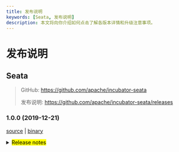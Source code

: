 ```yaml
---
title: 发布说明
keywords: [Seata, 发布说明]
description: 本文将向你介绍如何点击了解各版本详情和升级注意事项。
---
```



# 发布说明

## Seata

> GitHub: https://github.com/apache/incubator-seata
>
> 发布说明: https://github.com/apache/incubator-seata/releases

 ### 1.0.0 (2019-12-21)
 [source](https://github.com/apache/incubator-seata/archive/v1.0.0.zip) |
 [binary](https://github.com/apache/incubator-seata/releases/download/v1.0.0/seata-server-1.0.0.zip)
<details>
  <summary><mark>Release notes</mark></summary>

  ### Seata 1.0.0 GA版本重磅发布
  Seata 1.0.0 GA版本重磅发布。

  Seata 是一款开源的分布式事务解决方案，提供高性能和简单易用的分布式事务服务。

  此版本更新如下：

  ### feature：
  - [[#1966](https://github.com/apache/incubator-seata/pull/1966)] 增加client端单条消息发送方式
  - [[#2004](https://github.com/apache/incubator-seata/pull/2004)] 增加配置中心配置同步脚本
  - [[#1997](https://github.com/apache/incubator-seata/pull/1997)] 提供图像生成工具便于查看Saga状态机执行路径
  - [[#1992](https://github.com/apache/incubator-seata/pull/1992)] 支持动态降级
  - [[#1898](https://github.com/apache/incubator-seata/pull/1898)] 支持动态配置
  - [[#1983](https://github.com/apache/incubator-seata/pull/1983)] 支持hessian序列化
  - [[#1960](https://github.com/apache/incubator-seata/pull/1960)] 提供基于GGEditor的可视化图形Saga状态机设计器
  - [[#1900](https://github.com/apache/incubator-seata/pull/1900)] Saga状态语言支持重试服务
  - [[#1885](https://github.com/apache/incubator-seata/pull/1885)] 增加Docker image构建配置
  - [[#1914](https://github.com/apache/incubator-seata/pull/1914)] 支持Oracle exists表达式
  - [[#1878](https://github.com/apache/incubator-seata/pull/1878)] 支持Mysql exists表达式
  - [[#1871](https://github.com/apache/incubator-seata/pull/1871)] 适配springcloud-alibaba-seata自动配置
  - [[#1844](https://github.com/apache/incubator-seata/pull/1844)] Saga状态机支持异步调用服务
  - [[#1742](https://github.com/apache/incubator-seata/pull/1742)] 增加seata-spring-boot-starter
  - [[#1460](https://github.com/apache/incubator-seata/pull/1460)] 支持gzip压缩
  - [[#1492](https://github.com/apache/incubator-seata/pull/1492)] 支持grpc事务自动传递和绑定

  ### bugfix：
  - [[#2066](https://github.com/apache/incubator-seata/pull/2066)] 修复初始化eureka client线程安全问题
  - [[#2059](https://github.com/apache/incubator-seata/pull/2059)] 修复异步回滚线程导致重复回滚问题
  - [[#2050](https://github.com/apache/incubator-seata/pull/2050)] 修复监听不存在的配置导致空指针
  - [[#2053](https://github.com/apache/incubator-seata/pull/2053)] 修复Insert的表名为关键字,无法构建前置镜像
  - [[#2054](https://github.com/apache/incubator-seata/pull/2054)] 修复状态为Rollbacking的事务无法被检测出
  - [[#2043](https://github.com/apache/incubator-seata/pull/2043)] 修复使用druid-spring-boot-starter动态代理失败
  - [[#1668](https://github.com/apache/incubator-seata/pull/1668)] 修复sql语句转义符号问题
  - [[#2029](https://github.com/apache/incubator-seata/pull/2029)] 修复seata-spring-boot-starter无效
  - [[#2037](https://github.com/apache/incubator-seata/pull/2037)] 修复mysql连接无法自动释放
  - [[#2032](https://github.com/apache/incubator-seata/pull/2032)] 修复Etcd3配置错误
  - [[#1929](https://github.com/apache/incubator-seata/pull/1929)] 修复元数据有可能出现重复缓存
  - [[#1996](https://github.com/apache/incubator-seata/pull/1996)] 修复小部分情况下无法代理数据源
  - [[#2001](https://github.com/apache/incubator-seata/pull/2001)] 移除无效jvm参数
  - [[#1984](https://github.com/apache/incubator-seata/pull/1984)] 修复预设容器环境变量问题，替换基础镜像
  - [[#1978](https://github.com/apache/incubator-seata/pull/1978)] 修复在windows下FileTransactionStoreManager单元测试无法通过
  - [[#1953](https://github.com/apache/incubator-seata/pull/1953)] 修复在小部分情况下获取表元数据失败
  - [[#1973](https://github.com/apache/incubator-seata/pull/1973)] 修复容器下无法获取server端口
  - [[#1905](https://github.com/apache/incubator-seata/pull/1905)] 解决lock_key长度问题
  - [[#1927](https://github.com/apache/incubator-seata/pull/1927)] 修复SPI有可能加载私有类
  - [[#1961](https://github.com/apache/incubator-seata/pull/1961)] 修复CI日志过长问题
  - [[#1893](https://github.com/apache/incubator-seata/pull/1893)] 修复Saga模式不会删除分支信息问题
  - [[#1932](https://github.com/apache/incubator-seata/pull/1932)] 修复构建Docker镜像时环境不匹配
  - [[#1912](https://github.com/apache/incubator-seata/pull/1912)] 修复部分异常日志打印不完整
  - [[#1917](https://github.com/apache/incubator-seata/pull/1917)] 修复CI部分测试用例出现空指针异常
  - [[#1909](https://github.com/apache/incubator-seata/pull/1909)] 修复xid类型为空导致空指针
  - [[#1902](https://github.com/apache/incubator-seata/pull/1902)] 修复回滚时如遇不支持的数据库出现空指针
  - [[#1789](https://github.com/apache/incubator-seata/pull/1789)] 修复xid header大小写问题
  - [[#1889](https://github.com/apache/incubator-seata/pull/1889)] 修复TCC下分支注册导致线程挂起
  - [[#1813](https://github.com/apache/incubator-seata/pull/1813)] 修复部分情况TCC不支持跨服务
  - [[#1825](https://github.com/apache/incubator-seata/pull/1825)] 修复并发情况下事务状态不一致
  - [[#1850](https://github.com/apache/incubator-seata/pull/1850)] 修复Server重启时sessionId未重置
  - [[#1879](https://github.com/apache/incubator-seata/pull/1879)] 修复jdbc传入空参数导致异常
  - [[#1874](https://github.com/apache/incubator-seata/pull/1874)] 修复部分情况下Channel关闭的问题
  - [[#1863](https://github.com/apache/incubator-seata/pull/1863)] 修复Other类型无法序列化
  - [[#1837](https://github.com/apache/incubator-seata/pull/1837)] 修复saga ExpressionEvaluator不支持空值
  - [[#1810](https://github.com/apache/incubator-seata/pull/1810)] 修复saga状态机无法保存并提供状态日志查询
  - [[#1834](https://github.com/apache/incubator-seata/pull/1834)] 修复StateInstance无法记录输出参数
  - [[#1856](https://github.com/apache/incubator-seata/pull/1856)] 修复protostuff undo log获取默认content
  - [[#1845](https://github.com/apache/incubator-seata/pull/1845)] 修复分支提交失败, 导致空指针异常
  - [[#1858](https://github.com/apache/incubator-seata/pull/1858)] 修复分布式事务不生效
  - [[#1846](https://github.com/apache/incubator-seata/pull/1846)] 修复并发下增加监听器异常
  - [[#1839](https://github.com/apache/incubator-seata/pull/1839)] 修复重复加锁
  - [[#1768](https://github.com/apache/incubator-seata/pull/1768)] 修复设置数据库连接参数useInformationSchema为true无法获取元数据
  - [[#1796](https://github.com/apache/incubator-seata/pull/1796)] 修复回滚时异常判断不完整
  - [[#1805](https://github.com/apache/incubator-seata/pull/1805)] 修复连接代理和prepareStatement未在全局事务管理下
  - [[#1780](https://github.com/apache/incubator-seata/pull/1780)] 修复Oracle无法执行select for update语句
  - [[#1802](https://github.com/apache/incubator-seata/pull/1802)] 部分方法修改HashMap为LinkedHashMap
  - [[#1793](https://github.com/apache/incubator-seata/pull/1793)] 修复多数据源下无法自动代理
  - [[#1788](https://github.com/apache/incubator-seata/pull/1788)] 修复Mysql无法获取主键值
  - [[#1764](https://github.com/apache/incubator-seata/pull/1764)] 修复Jdk11下远程地址为空
  - [[#1778](https://github.com/apache/incubator-seata/pull/1778)] 修复单元测试未清空测试资源
  - [[#1777](https://github.com/apache/incubator-seata/pull/1777)] 修复DeleteExecutor未根据数据库类型来构建前置镜像

  ### optimize：
  - [[#2068](https://github.com/apache/incubator-seata/pull/2068)] 优化数据库连接获取
  - [[#2056](https://github.com/apache/incubator-seata/pull/2056)] 移除代码中非java doc注释
  - [[#1775](https://github.com/apache/incubator-seata/pull/1775)] 优化分支事务回滚日志输出频率
  - [[#2000](https://github.com/apache/incubator-seata/pull/2000)] 统一归类初始化脚本
  - [[#2007](https://github.com/apache/incubator-seata/pull/2007)] 提高common模块单元测试覆盖率
  - [[#1969](https://github.com/apache/incubator-seata/pull/1969)] 增加Docker-Compose, Kubernetes, Helm脚本
  - [[#1967](https://github.com/apache/incubator-seata/pull/1967)] 增加Docker file
  - [[#2018](https://github.com/apache/incubator-seata/pull/2018)] 优化ConfigFuture
  - [[#2020](https://github.com/apache/incubator-seata/pull/2020)] 优化saga日志输出
  - [[#1975](https://github.com/apache/incubator-seata/pull/1975)] 扁平化saga嵌套事务
  - [[#1980](https://github.com/apache/incubator-seata/pull/1980)] 分支注册时显示applicationId
  - [[#1994](https://github.com/apache/incubator-seata/pull/1994)] 修改zookeeper根路径配置名称
  - [[#1990](https://github.com/apache/incubator-seata/pull/1990)] 增加netty配置常量
  - [[#1979](https://github.com/apache/incubator-seata/pull/1979)] 优化select for update识别器
  - [[#1957](https://github.com/apache/incubator-seata/pull/1957)] 获取关键字检查对象改为SPI的方法
  - [[#1956](https://github.com/apache/incubator-seata/pull/1956)] 找不到有效服务时,提示更加友好
  - [[#1958](https://github.com/apache/incubator-seata/pull/1958)] 支持将设计器的JSON转换成状态机标准JSON
  - [[#1951](https://github.com/apache/incubator-seata/pull/1951)] 增加使用企业logo
  - [[#1950](https://github.com/apache/incubator-seata/pull/1950)] 优化异步提交时日志的缺失
  - [[#1931](https://github.com/apache/incubator-seata/pull/1931)] nacos-config.py支持namespace
  - [[#1938](https://github.com/apache/incubator-seata/pull/1938)] 优化批量插入和批量更新
  - [[#1930](https://github.com/apache/incubator-seata/pull/1930)] 减少HashMap初始化大小
  - [[#1919](https://github.com/apache/incubator-seata/pull/1919)] 强制代码风格检查
  - [[#1918](https://github.com/apache/incubator-seata/pull/1918)] 优化单元测试抛出的异常
  - [[#1911](https://github.com/apache/incubator-seata/pull/1911)] 优化部分注释
  - [[#1920](https://github.com/apache/incubator-seata/pull/1920)] 使用迭代器来移除过期Future
  - [[#1907](https://github.com/apache/incubator-seata/pull/1907)] 优化UndoExecutorFactory获取实例的方式
  - [[#1903](https://github.com/apache/incubator-seata/pull/1903)] 增加批量查询分支事务
  - [[#1910](https://github.com/apache/incubator-seata/pull/1910)] 优化部分方法缺少@override
  - [[#1906](https://github.com/apache/incubator-seata/pull/1906)] 初始化时增加非正常退出日志
  - [[#1897](https://github.com/apache/incubator-seata/pull/1897)] 移除clientTest单元测试
  - [[#1883](https://github.com/apache/incubator-seata/pull/1883)] 优化SQLRecognizer, UndoExecutor代码结构
  - [[#1890](https://github.com/apache/incubator-seata/pull/1890)] 格式化部分saga代码
  - [[#1798](https://github.com/apache/incubator-seata/pull/1798)] 提高部分方法format效率
  - [[#1884](https://github.com/apache/incubator-seata/pull/1884)] 封装关闭资源的方法
  - [[#1869](https://github.com/apache/incubator-seata/pull/1869)] 增加当成功时,可以关闭分支汇报参数
  - [[#1842](https://github.com/apache/incubator-seata/pull/1842)] 增加部分初始化脚本
  - [[#1838](https://github.com/apache/incubator-seata/pull/1838)] 简化配置
  - [[#1866](https://github.com/apache/incubator-seata/pull/1866)] 优化TC日志输出
  - [[#1867](https://github.com/apache/incubator-seata/pull/1867)] 优化seata-spring-boot-starter
  - [[#1817](https://github.com/apache/incubator-seata/pull/1817)] 增加tm单元测试
  - [[#1823](https://github.com/apache/incubator-seata/pull/1823)] 减少db的访问次数
  - [[#1835](https://github.com/apache/incubator-seata/pull/1835)] Saga事务模版增加重新加载事务方法
  - [[#1861](https://github.com/apache/incubator-seata/pull/1861)] 优化当主键不存在时日志输出
  - [[#1836](https://github.com/apache/incubator-seata/pull/1836)] 修改IsPersist属性类型为Boolean
  - [[#1824](https://github.com/apache/incubator-seata/pull/1824)] 移除部分过期的Jvm11参数
  - [[#1820](https://github.com/apache/incubator-seata/pull/1820)] 修改部分代码风格
  - [[#1806](https://github.com/apache/incubator-seata/pull/1806)] 格式化错误日志
  - [[#1815](https://github.com/apache/incubator-seata/pull/1815)] 更新codecov.yml
  - [[#1811](https://github.com/apache/incubator-seata/pull/1811)] 适配codecov配置
  - [[#1799](https://github.com/apache/incubator-seata/pull/1799)] 移除没用的同步锁
  - [[#1674](https://github.com/apache/incubator-seata/pull/1674)] 增加Rm单元测试覆盖率
  - [[#1710](https://github.com/apache/incubator-seata/pull/1710)] NamedThreadFactory增加计数器
  - [[#1790](https://github.com/apache/incubator-seata/pull/1790)] 格式化Eureka实例id
  - [[#1760](https://github.com/apache/incubator-seata/pull/1760)] put message to logQueue
  - [[#1787](https://github.com/apache/incubator-seata/pull/1787)] 优化rpc通信日志可读性
  - [[#1786](https://github.com/apache/incubator-seata/pull/1786)] 简化Eureka注册实现类代码
  - [[#1766](https://github.com/apache/incubator-seata/pull/1766)] 移除无用方法
  - [[#1770](https://github.com/apache/incubator-seata/pull/1770)] 优化String拼接方式和无用的释放锁方法

  非常感谢以下 contributors 的代码贡献。若有无意遗漏，请报告。
  - [slievrly](https://github.com/slievrly)
  - [long187](https://github.com/long187)
  - [jsbxyyx](https://github.com/jsbxyyx)
  - [l81893521](https://github.com/l81893521)
  - [helloworlde](https://github.com/helloworlde)
  - [xingfudeshi](https://github.com/xingfudeshi)
  - [zjinlei](https://github.com/zjinlei)
  - [CharmingRabbit](https://github.com/CharmingRabbit)
  - [objcoding](https://github.com/objcoding)
  - [cmonkey](https://github.com/cmonkey)
  - [lzf971107](https://github.com/lzf971107)
  - [ggndnn](https://github.com/ggndnn)
  - [lightClouds917](https://github.com/lightClouds917)
  - [ruqinhu](https://github.com/ruqinhu)
  - [yuhuangbin](https://github.com/yuhuangbin)
  - [anrror](https://github.com/anrror)
  - [funky-eyes](https://github.com/funky-eyes)
  - [caohdgege](https://github.com/caohdgege)
  - [contextshuffling](https://github.com/contextshuffling)
  - [echooymxq](https://github.com/echooymxq)
  - [github-ygy](https://github.com/github-ygy)
  - [iapplejohn](https://github.com/iapplejohn)
  - [jKill](https://github.com/jKill)
  - [Justice-love](https://github.com/Justice-love)
  - [lovepoem](https://github.com/lovepoem)
  - [niaoshuai](https://github.com/niaoshuai)
  - [ph3636](https://github.com/ph3636)
  - [wangwei-ying](https://github.com/wangwei-ying)
  - [whjjay](https://github.com/whjjay)
  - [yangfuhai](https://github.com/yangfuhai)
  - [zhongfuhua](https://github.com/zhongfuhua)
  - [lizwmaster](https://github.com/lizwmaster)

  同时，我们收到了社区反馈的很多有价值的issue和建议，非常感谢大家。

  ### 常用链接
  - **Seata:** https://github.com/apache/incubator-seata
  - **Seata-Samples:** https://github.com/apache/incubator-seata-samples
  - **Release:** https://github.com/apache/incubator-seata/releases

</details>
